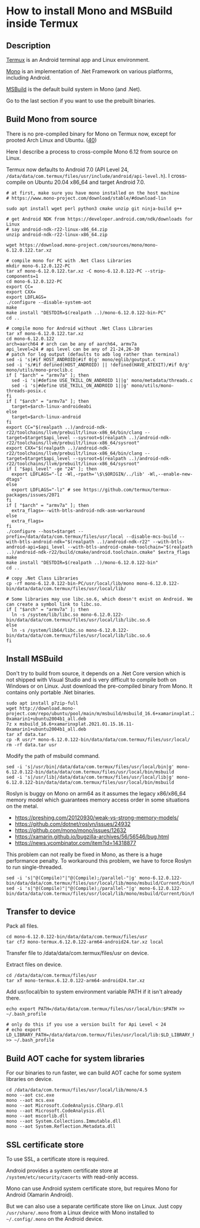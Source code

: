 ﻿# How to install Mono and MSBuild inside Termux

## Description

[Termux](https://github.com/termux/termux-app) is an Android terminal app and Linux environment.

[Mono](https://www.mono-project.com) is an implementation of .Net Framework on various platforms, including Android.

[MSBuild](https://github.com/microsoft/msbuild) is the default build system in Mono (and .Net).

Go to the last section if you want to use the prebuilt binaries.

## Build Mono from source

There is no pre-compiled binary for Mono on Termux now, except for prooted Arch Linux and Ubuntu. ([40](https://github.com/termux/termux-packages/issues/40))

Here I describe a process to cross-compile Mono 6.12 from source on Linux.

Termux now defaults to Android 7.0 (API Level 24, `/data/data/com.termux/files/usr/include/android/api-level.h`). I cross-compile on Ubuntu 20.04 x86_64 and target Android 7.0.

    # at first, make sure you have mono installed on the host machine
    # https://www.mono-project.com/download/stable/#download-lin

    sudo apt install wget perl python3 cmake unzip git ninja-build g++

    # get Android NDK from https://developer.android.com/ndk/downloads for Linux
    # say android-ndk-r22-linux-x86_64.zip
    unzip android-ndk-r22-linux-x86_64.zip

    wget https://download.mono-project.com/sources/mono/mono-6.12.0.122.tar.xz

    # compile mono for PC with .Net Class Libraries
    mkdir mono-6.12.0.122-PC
    tar xf mono-6.12.0.122.tar.xz -C mono-6.12.0.122-PC --strip-components=1
    cd mono-6.12.0.122-PC
    export CC=
    export CXX=
    export LDFLAGS=
    ./configure --disable-system-aot
    make
    make install "DESTDIR=$(realpath ..)/mono-6.12.0.122-bin-PC"
    cd ..

    # compile mono for Android without .Net Class Libraries
    tar xf mono-6.12.0.122.tar.xz
    cd mono-6.12.0.122
    arch=aarch64 # arch can be any of aarch64, armv7a
    api_level=24 # api level can be any of 21-24,26-30
    # patch for log output (defaults to adb log rather than terminal)
    sed -i 's|#if HOST_ANDROID|#if 0|g' mono/eglib/goutput.c
    sed -i 's/#if defined(HOST_ANDROID) || !defined(HAVE_ATEXIT)/#if 0/g' mono/utils/mono-proclib.c
    if [ "$arch" = "armv7a" ]; then
      sed -i 's|#define USE_TKILL_ON_ANDROID 1||g' mono/metadata/threads.c
      sed -i 's|#define USE_TKILL_ON_ANDROID 1||g' mono/utils/mono-threads-posix.c
    fi
    if [ "$arch" = "armv7a" ]; then
      target=$arch-linux-androideabi
    else
      target=$arch-linux-android
    fi
    export CC="$(realpath ..)/android-ndk-r22/toolchains/llvm/prebuilt/linux-x86_64/bin/clang --target=$target$api_level --sysroot=$(realpath ..)/android-ndk-r22/toolchains/llvm/prebuilt/linux-x86_64/sysroot"
    export CXX="$(realpath ..)/android-ndk-r22/toolchains/llvm/prebuilt/linux-x86_64/bin/clang --target=$target$api_level --sysroot=$(realpath ..)/android-ndk-r22/toolchains/llvm/prebuilt/linux-x86_64/sysroot"
    if [ "$api_level" -ge "24" ]; then
      export LDFLAGS="-lz -Wl,-rpath='\$\$ORIGIN/../lib' -Wl,--enable-new-dtags"
    else
      export LDFLAGS="-lz" # see https://github.com/termux/termux-packages/issues/2071
    fi
    if [ "$arch" = "armv7a" ]; then
      extra_flags=--with-btls-android-ndk-asm-workaround
    else
      extra_flags=
    fi
    ./configure --host=$target --prefix=/data/data/com.termux/files/usr/local --disable-mcs-build --with-btls-android-ndk="$(realpath ..)/android-ndk-r22" --with-btls-android-api=$api_level --with-btls-android-cmake-toolchain="$(realpath ..)/android-ndk-r22/build/cmake/android.toolchain.cmake" $extra_flags
    make
    make install "DESTDIR=$(realpath ..)/mono-6.12.0.122-bin"
    cd ..

    # copy .Net Class Libraries
    cp -rf mono-6.12.0.122-bin-PC/usr/local/lib/mono mono-6.12.0.122-bin/data/data/com.termux/files/usr/local/lib/

    # Some libraries may use libc.so.6, which doesn't exist on Android. We can create a symbol link to libc.so.
    if [ "$arch" = "armv7a" ]; then
      ln -s /system/lib/libc.so mono-6.12.0.122-bin/data/data/com.termux/files/usr/local/lib/libc.so.6
    else
      ln -s /system/lib64/libc.so mono-6.12.0.122-bin/data/data/com.termux/files/usr/local/lib/libc.so.6
    fi

## Install MSBuild

Don't try to build from source, it depends on a .Net Core version which is not shipped with Visual Studio and is very difficult to compile both on Windows or on Linux. Just download the pre-compiled binary from Mono. It contains only portable .Net binaries.

    sudo apt install p7zip-full
    wget http://download.mono-project.com/repo/ubuntu/pool/main/m/msbuild/msbuild_16.6+xamarinxplat.2021.01.15.16.11-0xamarin1+ubuntu2004b1_all.deb
    7z x msbuild_16.6+xamarinxplat.2021.01.15.16.11-0xamarin1+ubuntu2004b1_all.deb
    tar xf data.tar
    cp -R usr/* mono-6.12.0.122-bin/data/data/com.termux/files/usr/local/
    rm -rf data.tar usr

Modify the path of msbuild command.

    sed -i 's|/usr/bin|/data/data/com.termux/files/usr/local/bin|g' mono-6.12.0.122-bin/data/data/com.termux/files/usr/local/bin/msbuild
    sed -i 's|/usr/lib|/data/data/com.termux/files/usr/local/lib|g' mono-6.12.0.122-bin/data/data/com.termux/files/usr/local/bin/msbuild

Roslyn is buggy on Mono on arm64 as it assumes the legacy x86/x86_64 memory model which guarantees memory access order in some situations on the metal.

* https://preshing.com/20120930/weak-vs-strong-memory-models/
* https://github.com/dotnet/roslyn/issues/24932
* https://github.com/mono/mono/issues/12632
* https://xamarin.github.io/bugzilla-archives/56/56546/bug.html
* https://news.ycombinator.com/item?id=14318877

This problem can not really be fixed in Mono, as there is a huge performance penalty. To workaround this problem, we have to force Roslyn to run single-threaded.

    sed -i 's|"@(Compile)"|"@(Compile);/parallel-"|g' mono-6.12.0.122-bin/data/data/com.termux/files/usr/local/lib/mono/msbuild/Current/bin/Roslyn/Microsoft.CSharp.Core.targets
    sed -i 's|"@(Compile)"|"@(Compile);/parallel-"|g' mono-6.12.0.122-bin/data/data/com.termux/files/usr/local/lib/mono/msbuild/Current/bin/Roslyn/Microsoft.VisualBasic.Core.targets

## Transfer to device

Pack all files.

    cd mono-6.12.0.122-bin/data/data/com.termux/files/usr
    tar cfJ mono-termux.6.12.0.122-arm64-android24.tar.xz local

Transfer file to /data/data/com.termux/files/usr on device.

Extract files on device.

    cd /data/data/com.termux/files/usr
    tar xf mono-termux.6.12.0.122-arm64-android24.tar.xz

Add usr/local/bin to system environment variable PATH if it isn't already there.

    echo export PATH=/data/data/com.termux/files/usr/local/bin:$PATH >> ~/.bash_profile

    # only do this if you use a version built for Api Level < 24
    # echo export LD_LIBRARY_PATH=/data/data/com.termux/files/usr/local/lib:$LD_LIBRARY_PATH >> ~/.bash_profile

## Build AOT cache for system libraries

For our binaries to run faster, we can build AOT cache for some system libraries on device.

    cd /data/data/com.termux/files/usr/local/lib/mono/4.5
    mono --aot csc.exe
    mono --aot mcs.exe
    mono --aot Microsoft.CodeAnalysis.CSharp.dll
    mono --aot Microsoft.CodeAnalysis.dll
    mono --aot mscorlib.dll
    mono --aot System.Collections.Immutable.dll
    mono --aot System.Reflection.Metadata.dll

## SSL certificate store

To use SSL, a certificate store is required.

Android provides a system certificate store at `/system/etc/security/cacerts` with read-only access.

Mono can use Android system certificate store, but requires Mono for Android (Xamarin Android).

But we can also use a separate certificate store like on Linux. Just copy `/usr/share/.mono` from a Linux device with Mono installed to `~/.config/.mono` on the Android device.
